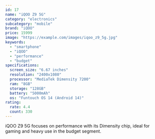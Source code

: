 ```yaml
---
id: 17
name: "iQOO Z9 5G"
category: "electronics"
subcategory: "mobile"
brand: "iQOO"
price: 15999
image: "https://example.com/images/iqoo_z9_5g.jpg"
keywords:
  - "smartphone"
  - "iQOO"
  - "performance"
  - "budget"
specifications:
  screen_size: "6.67 inches"
  resolution: "2400x1080"
  processor: "MediaTek Dimensity 7200"
  ram: "8GB"
  storage: "128GB"
  battery: "5000mAh"
  os: "Funtouch OS 14 (Android 14)"
rating:
  rate: 4.4
  count: 330
---
```


iQOO Z9 5G focuses on performance with its Dimensity chip, ideal for gaming and heavy use in the budget segment.
